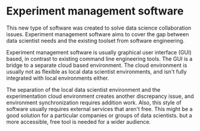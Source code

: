 # Experiment management software

This new type of software was created to solve data science 
collaboration issues. Experiment management software aims to 
cover the gap between data scientist needs and the existing 
toolset from software engineering.

Experiment management software is usually graphical user interface 
(GUI) based, in contrast to existing command line engineering 
tools. The GUI is a bridge to a separate cloud based environment. 
The cloud environment is usually not as flexible as local data scientist 
environments, and isn't fully integrated with local environments either.

The separation of the local data scientist environment and the 
experimentation cloud environment creates another discrepancy issue, 
and environment synchronization requires addition work. Also, this 
style of software usually requires external services that aren't 
free. This might be a good solution for a particular companies or groups of data 
scientists. but a more accessible, free tool is needed for a wider audience.